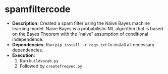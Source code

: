 # spamfiltercode

- **Description**: Created a spam filter using the Naïve Bayes machine learning model. Naïve Bayes is a probabilistic ML algorithm that is based on the Bayes Theorem with the “naive” assumption of conditional independence. 
- **Dependencies**: Run `pip install -r reqs.txt` to install all necessary dependencies.
- **Execution**:
  1. Run `buildvocab.py`
  2. Followed by `createfreqvec.py`
